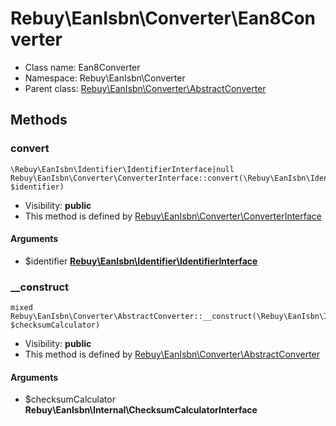 Rebuy\EanIsbn\Converter\Ean8Converter
===============






* Class name: Ean8Converter
* Namespace: Rebuy\EanIsbn\Converter
* Parent class: [Rebuy\EanIsbn\Converter\AbstractConverter](Rebuy-EanIsbn-Converter-AbstractConverter.md)







Methods
-------


### convert

    \Rebuy\EanIsbn\Identifier\IdentifierInterface|null Rebuy\EanIsbn\Converter\ConverterInterface::convert(\Rebuy\EanIsbn\Identifier\IdentifierInterface $identifier)





* Visibility: **public**
* This method is defined by [Rebuy\EanIsbn\Converter\ConverterInterface](Rebuy-EanIsbn-Converter-ConverterInterface.md)


#### Arguments
* $identifier **[Rebuy\EanIsbn\Identifier\IdentifierInterface](Rebuy-EanIsbn-Identifier-IdentifierInterface.md)**



### __construct

    mixed Rebuy\EanIsbn\Converter\AbstractConverter::__construct(\Rebuy\EanIsbn\Internal\ChecksumCalculatorInterface $checksumCalculator)





* Visibility: **public**
* This method is defined by [Rebuy\EanIsbn\Converter\AbstractConverter](Rebuy-EanIsbn-Converter-AbstractConverter.md)


#### Arguments
* $checksumCalculator **Rebuy\EanIsbn\Internal\ChecksumCalculatorInterface**



